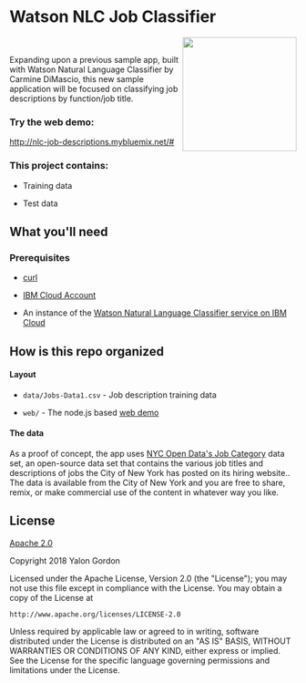# Watson NLC Job Classifier

<img src="https://raw.githubusercontent.com/cdimascio/watson-nlc-spam/master/assets/watson-nlc.png"  width="200"  align="right" /></br>

Expanding upon a previous sample app, built with Watson Natural Language Classifier by Carmine DiMascio, this new sample application will be focused on classifying job descriptions by function/job title.

### Try the web demo:
http://nlc-job-descriptions.mybluemix.net/#

### This project contains:

* Training data

* Test data


## What you'll need

### Prerequisites


* [curl](http://curl.haxx.se/download.html)

* [IBM Cloud Account](www.bluemix.net)

* An instance of the [Watson Natural Language Classifier service on IBM Cloud](https://console.bluemix.net/catalog/services/natural-language-classifier?hideTours=true&cm_mmc=OSocial_Tumblr-_-Watson+Core_Watson+Core+-+Platform-_-WW_WW-_-wdc-ref&cm_mmc=OSocial_Tumblr-_-Watson+Core_Watson+Core+-+Platform-_-WW_WW-_-wdc-ref&cm_mmca1=000000OF&cm_mmca2=10000409)

## How is this repo organized

#### Layout

* `data/Jobs-Data1.csv` - Job description training data

* `web/` - The node.js based [web demo](http://nlc-job-descriptions.mybluemix.net/#)

#### The data

As a proof of concept, the app uses [NYC Open Data's Job Category](https://data.cityofnewyork.us/City-Government/NYC-Jobs/kpav-sd4t) data set, an open-source data set that contains the various job titles and descriptions of jobs the City of New York has  posted on its hiring website.. The data is available from the City of New York and you are free to share, remix, or make commercial use of the content in whatever way you like.

## License

[Apache 2.0](https://www.apache.org/licenses/LICENSE-2.0)

Copyright 2018 Yalon Gordon

Licensed under the Apache License, Version 2.0 (the "License");
you may not use this file except in compliance with the License.
You may obtain a copy of the License at

    http://www.apache.org/licenses/LICENSE-2.0

Unless required by applicable law or agreed to in writing, software
distributed under the License is distributed on an "AS IS" BASIS,
WITHOUT WARRANTIES OR CONDITIONS OF ANY KIND, either express or implied.
See the License for the specific language governing permissions and
limitations under the License.
